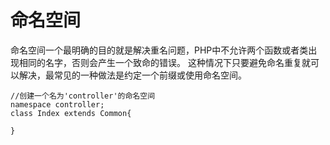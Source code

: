 命名空间
===

命名空间一个最明确的目的就是解决重名问题，PHP中不允许两个函数或者类出现相同的名字，否则会产生一个致命的错误。
这种情况下只要避免命名重复就可以解决，最常见的一种做法是约定一个前缀或使用命名空间。

```
//创建一个名为'controller'的命名空间
namespace controller; 
class Index extends Common{

}
```

